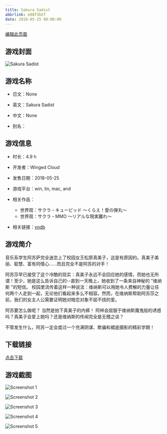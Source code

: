 ```yaml
---
title: Sakura Sadist
abbrlink: e88f3b5f
date: 2018-05-25 00:00:00
---
```

[编辑此页面](https://github.com/ACG-3/ADV3-source/blob/main/source/_posts/games/Sakura%20Sadist.md)

## 游戏封面

![Sakura Sadist](https://pan.timero.xyz/d/onedrive/img_lib_001/Sakura%20Sadist_cover.avif)


## 游戏名称

- 日文：None
- 英文：Sakura Sadist
- 中文：None

- 别名：


## 游戏信息

- 时长：4.9 h
- 开发者：Winged Cloud
- 发售日期：2018-05-25
- 游戏平台：win, lin, mac, and
- 相关作品：
   - 世界观：サクラ・キューピッド ～くらえ！愛の弾丸～
   - 世界观：サクラ・MMO ～リアルな現実離れ～

- 相关链接：[vndb](https://vndb.org/v23070)


## 游戏简介

音乐系学生阿苏萨完全迷恋上了校园女王松原真美子，这是有原因的。真美子美丽、聪慧、富有同情心......而且完全不是阿苏的对手！

阿苏莎早已接受了这个冷酷的现实：真美子永远不会回应她的感情，而她也无所谓！至少，她是这么告诉自己的--直到一天晚上，她收到了一条来自神秘的 "维纳斯 "的短信。
校园里流传着这样一种说法：维纳斯可以用她令人费解的力量让任何两个人走到一起，无论他们看起来多么不相容。然而，在维纳斯帮助阿苏莎之前，我们的女主人公需要证明她对暗恋对象不屈不挠的爱。

阿苏要怎么做呢？
当然是拍下真美子的内裤！
阿梓会屈服于维纳斯魔鬼般的诱惑吗？真美子会爱上她吗？还是维纳斯的传闻完全是无稽之谈？

不管发生什么，阿苏一定会度过一个充满阴谋、欺骗和裙底摄影的精彩学期！




## 下载链接

[点击下载](https://pan.timero.xyz/onedrive/adv_lib_001/Sakura%20Sadist)


## 游戏截图


![Screenshot 1](https://pan.timero.xyz/d/onedrive/img_lib_001/Sakura%20Sadist_Screenshot_1.avif)

![Screenshot 2](https://pan.timero.xyz/d/onedrive/img_lib_001/Sakura%20Sadist_Screenshot_2.avif)

![Screenshot 3](https://pan.timero.xyz/d/onedrive/img_lib_001/Sakura%20Sadist_Screenshot_3.avif)

![Screenshot 4](https://pan.timero.xyz/d/onedrive/img_lib_001/Sakura%20Sadist_Screenshot_4.avif)

![Screenshot 5](https://pan.timero.xyz/d/onedrive/img_lib_001/Sakura%20Sadist_Screenshot_5.avif)

